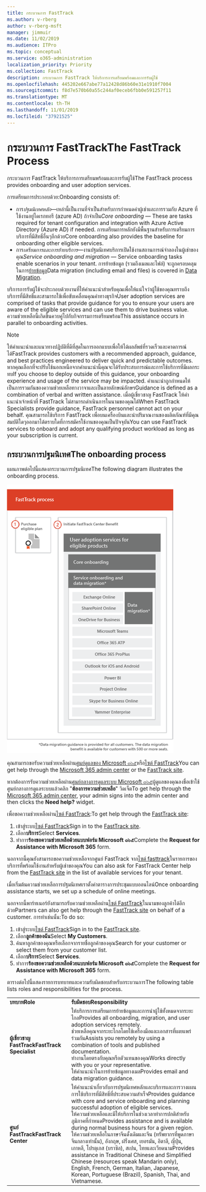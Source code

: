 ```yaml
---
title: กระบวนการ FastTrack
ms.author: v-rberg
author: v-rberg-msft
manager: jimmuir
ms.date: 11/02/2019
ms.audience: ITPro
ms.topic: conceptual
ms.service: o365-administration
localization_priority: Priority
ms.collection: FastTrack
description: กระบวนการ FastTrack ให้บริการการเตรียมพร้อมและการรับผู้ใช้
ms.openlocfilehash: 445202e667abe77a12428d86b60e31e1910f7004
ms.sourcegitcommit: f8d7e570b60a55c244af0eceb6fbb0e591257f11
ms.translationtype: MT
ms.contentlocale: th-TH
ms.lasthandoff: 11/01/2019
ms.locfileid: "37921525"
---
```

# <a name="the-fasttrack-process"></a><span data-ttu-id="a0852-103">กระบวนการ FastTrack</span><span class="sxs-lookup"><span data-stu-id="a0852-103">The FastTrack Process</span></span>

<span data-ttu-id="a0852-104">กระบวนการ FastTrack ให้บริการการเตรียมพร้อมและการรับผู้ใช้</span><span class="sxs-lookup"><span data-stu-id="a0852-104">The FastTrack process provides onboarding and user adoption services.</span></span> 
  
<span data-ttu-id="a0852-105">การเตรียมการประกอบด้วย:</span><span class="sxs-lookup"><span data-stu-id="a0852-105">Onboarding consists of:</span></span>
  
- <span data-ttu-id="a0852-106">การ*ปฐมนิเทศหลัก*—เหล่านี้เป็นงานที่จำเป็นสำหรับการกำหนดค่าผู้เช่าและการรวมกับ Azure ที่ใช้งานอยู่ไดเรกทอรี (azure AD) ถ้าจำเป็น</span><span class="sxs-lookup"><span data-stu-id="a0852-106">*Core onboarding* — These are tasks required for tenant configuration and integration with Azure Active Directory (Azure AD) if needed.</span></span> <span data-ttu-id="a0852-107">การเตรียมการหลักยังมีพื้นฐานสำหรับการเตรียมการบริการที่มีสิทธิ์อื่นๆอีกด้วย</span><span class="sxs-lookup"><span data-stu-id="a0852-107">Core onboarding also provides the baseline for onboarding other eligible services.</span></span> 
- <span data-ttu-id="a0852-108">การ*เตรียมการและการย้ายบริการ*—งานปฐมนิเทศบริการเปิดใช้งานสถานการณ์จำลองในผู้เช่าของคุณ</span><span class="sxs-lookup"><span data-stu-id="a0852-108">*Service onboarding and migration* — Service onboarding tasks enable scenarios in your tenant.</span></span> <span data-ttu-id="a0852-109">การย้ายข้อมูล (รวมถึงเมลและไฟล์) จะถูกครอบคลุมในการ[ย้ายข้อมูล](O365-data-migration.md)</span><span class="sxs-lookup"><span data-stu-id="a0852-109">Data migration (including email and files) is covered in [Data Migration](O365-data-migration.md).</span></span> 
    
<span data-ttu-id="a0852-110">บริการการรับผู้ใช้จะประกอบด้วยงานที่ให้คำแนะนำสำหรับคุณเพื่อให้แน่ใจว่าผู้ใช้ของคุณทราบถึงบริการที่มีสิทธิ์และสามารถใช้เพื่อขับเคลื่อนคุณค่าทางธุรกิจ</span><span class="sxs-lookup"><span data-stu-id="a0852-110">User adoption services are comprised of tasks that provide guidance for you to ensure your users are aware of the eligible services and can use them to drive business value.</span></span> <span data-ttu-id="a0852-111">ความช่วยเหลือนี้เกิดขึ้นควบคู่ไปกับกิจกรรมการเตรียมพร้อม</span><span class="sxs-lookup"><span data-stu-id="a0852-111">This assistance occurs in parallel to onboarding activities.</span></span>
  
> [!NOTE]
> <span data-ttu-id="a0852-112">ให้คำแนะนำและแนวทางปฏิบัติที่ดีที่สุดในการออกแบบเพื่อให้ได้ผลลัพธ์ที่รวดเร็วและคาดการณ์ได้</span><span class="sxs-lookup"><span data-stu-id="a0852-112">FastTrack provides customers with a recommended approach, guidance, and best practices engineered to deliver quick and predictable outcomes.</span></span> <span data-ttu-id="a0852-113">หากคุณเลือกที่จะปรับใช้นอกเหนือจากคำแนะนำนี้คุณจะได้รับประสบการณ์และการใช้บริการที่มีผลกระทบ</span><span class="sxs-lookup"><span data-stu-id="a0852-113">If you choose to deploy outside of this guidance, your onboarding experience and usage of the service may be impacted.</span></span> <span data-ttu-id="a0852-114">คำแนะนำถูกกำหนดให้เป็นการรวมกันของความช่วยเหลือทางวาจาและเป็นลายลักษณ์อักษร</span><span class="sxs-lookup"><span data-stu-id="a0852-114">Guidance is defined as a combination of verbal and written assistance.</span></span> <span data-ttu-id="a0852-115">เมื่อผู้เชี่ยวชาญ FastTrack ให้คำแนะนำเจ้าหน้าที่ FastTrack ไม่สามารถดำเนินการในนามของคุณได้</span><span class="sxs-lookup"><span data-stu-id="a0852-115">When FastTrack Specialists provide guidance, FastTrack personnel cannot act on your behalf.</span></span> <span data-ttu-id="a0852-116">คุณสามารถใช้บริการ FastTrack เพื่อบนเครื่องบินและนำปริมาณงานของผลิตภัณฑ์ที่มีคุณสมบัติใดๆออกมาได้ตราบใดที่การสมัครใช้งานของคุณเป็นปัจจุบัน</span><span class="sxs-lookup"><span data-stu-id="a0852-116">You can use FastTrack services to onboard and adopt any qualifying product workload as long as your subscription is current.</span></span> 
  
## <a name="the-onboarding-process"></a><span data-ttu-id="a0852-117">กระบวนการปฐมนิเทศ</span><span class="sxs-lookup"><span data-stu-id="a0852-117">The onboarding process</span></span>

<span data-ttu-id="a0852-118">แผนภาพต่อไปนี้แสดงกระบวนการปฐมนิเทศ</span><span class="sxs-lookup"><span data-stu-id="a0852-118">The following diagram illustrates the onboarding process.</span></span>
  
![เส้นเวลาสำหรับการใช้สวัสดิการการปฐมนิเทศ](media/O365-Onboarding-Timeline.png)
  
<span data-ttu-id="a0852-120">คุณสามารถขอรับความช่วยเหลือผ่าน[ศูนย์ดูแลของ Microsoft ๓๖๕](https://go.microsoft.com/fwlink/?linkid=2032704)หรือ[ไซต์ FastTrack](https://go.microsoft.com/fwlink/?linkid=780698)</span><span class="sxs-lookup"><span data-stu-id="a0852-120">You can get help through the [Microsoft 365 admin center](https://go.microsoft.com/fwlink/?linkid=2032704) or the [FastTrack site](https://go.microsoft.com/fwlink/?linkid=780698).</span></span> 

<span data-ttu-id="a0852-121">หากต้องการรับความช่วยเหลือผ่าน[ศูนย์กลางการดูแลระบบ Microsoft ๓๖๕](https://go.microsoft.com/fwlink/?linkid=2032704)ผู้ดูแลของคุณลงชื่อเข้าใช้ศูนย์กลางการดูแลระบบแล้วคลิก "**ต้องการความช่วยเหลือ**" วิดเจ็ต</span><span class="sxs-lookup"><span data-stu-id="a0852-121">To get help through the [Microsoft 365 admin center](https://go.microsoft.com/fwlink/?linkid=2032704), your admin signs into the admin center and then clicks the **Need help?** widget.</span></span> 

<span data-ttu-id="a0852-122">เพื่อขอความช่วยเหลือผ่าน[ไซต์ FastTrack](https://go.microsoft.com/fwlink/?linkid=780698):</span><span class="sxs-lookup"><span data-stu-id="a0852-122">To get help through the [FastTrack site](https://go.microsoft.com/fwlink/?linkid=780698):</span></span> 
1.  <span data-ttu-id="a0852-123">เข้าสู่ระบบ[ไซต์ FastTrack](https://go.microsoft.com/fwlink/?linkid=780698)</span><span class="sxs-lookup"><span data-stu-id="a0852-123">Sign in to the [FastTrack site](https://go.microsoft.com/fwlink/?linkid=780698).</span></span> 
2.  <span data-ttu-id="a0852-124">เลือก**บริการ**</span><span class="sxs-lookup"><span data-stu-id="a0852-124">Select **Services**.</span></span>
3.  <span data-ttu-id="a0852-125">ทำการ**ร้องขอความช่วยเหลือด้วยแบบฟอร์ม Microsoft ๓๖๕**</span><span class="sxs-lookup"><span data-stu-id="a0852-125">Complete the **Request for Assistance with Microsoft 365** form.</span></span> 
  
 <span data-ttu-id="a0852-126">นอกจากนี้คุณยังสามารถขอความช่วยเหลือจากศูนย์ FastTrack จาก[ไซต์ fasttrack](https://go.microsoft.com/fwlink/?linkid=780698)ในรายการของบริการที่พร้อมใช้งานสำหรับผู้เช่าของคุณ</span><span class="sxs-lookup"><span data-stu-id="a0852-126">You can also ask for FastTrack Center help from the [FastTrack site](https://go.microsoft.com/fwlink/?linkid=780698) in the list of available services for your tenant.</span></span> 
    
 <span data-ttu-id="a0852-127">เมื่อเริ่มต้นความช่วยเหลือการปฐมนิเทศเราตั้งค่าตารางการประชุมแบบออนไลน์</span><span class="sxs-lookup"><span data-stu-id="a0852-127">Once onboarding assistance starts, we set up a schedule of online meetings.</span></span>
    
<span data-ttu-id="a0852-128">นอกจากนี้พาร์ทเนอร์ยังสามารถรับความช่วยเหลือผ่าน[ไซต์ FastTrack](https://go.microsoft.com/fwlink/?linkid=780698)ในนามของลูกค้าได้อีกด้วย</span><span class="sxs-lookup"><span data-stu-id="a0852-128">Partners can also get help through the [FastTrack site](https://go.microsoft.com/fwlink/?linkid=780698) on behalf of a customer.</span></span> <span data-ttu-id="a0852-129">การทำเช่นนั้น:</span><span class="sxs-lookup"><span data-stu-id="a0852-129">To do so:</span></span>
1.  <span data-ttu-id="a0852-130">เข้าสู่ระบบ[ไซต์ FastTrack](https://go.microsoft.com/fwlink/?linkid=780698)</span><span class="sxs-lookup"><span data-stu-id="a0852-130">Sign in to the [FastTrack site](https://go.microsoft.com/fwlink/?linkid=780698).</span></span> 
2.  <span data-ttu-id="a0852-131">เลือก**ลูกค้าของฉัน**</span><span class="sxs-lookup"><span data-stu-id="a0852-131">Select **My Customers**.</span></span>
3.  <span data-ttu-id="a0852-132">ค้นหาลูกค้าของคุณหรือเลือกจากรายชื่อลูกค้าของคุณ</span><span class="sxs-lookup"><span data-stu-id="a0852-132">Search for your customer or select them from your customer list.</span></span>
4.  <span data-ttu-id="a0852-133">เลือก**บริการ**</span><span class="sxs-lookup"><span data-stu-id="a0852-133">Select **Services**.</span></span>
5.  <span data-ttu-id="a0852-134">ทำการ**ร้องขอความช่วยเหลือด้วยแบบฟอร์ม Microsoft ๓๖๕**</span><span class="sxs-lookup"><span data-stu-id="a0852-134">Complete the **Request for Assistance with Microsoft 365** form.</span></span> 

<span data-ttu-id="a0852-135">ตารางต่อไปนี้แสดงรายการบทบาทและความรับผิดชอบสำหรับกระบวนการ</span><span class="sxs-lookup"><span data-stu-id="a0852-135">The following table lists roles and responsibilities for the process.</span></span>
    
|||
|:-----|:-----|
|<span data-ttu-id="a0852-136">**บทบาท**</span><span class="sxs-lookup"><span data-stu-id="a0852-136">**Role**</span></span> <br/> |<span data-ttu-id="a0852-137">**รับผิดชอบ**</span><span class="sxs-lookup"><span data-stu-id="a0852-137">**Responsibility**</span></span> <br/> |
|<span data-ttu-id="a0852-138">**ผู้เชี่ยวชาญ FastTrack**</span><span class="sxs-lookup"><span data-stu-id="a0852-138">**FastTrack Specialist**</span></span> <br/> |<span data-ttu-id="a0852-139">ให้บริการการเตรียมการย้ายข้อมูลและการนำผู้ใช้ทั้งหมดจากระยะไกล</span><span class="sxs-lookup"><span data-stu-id="a0852-139">Provides all onboarding, migration, and user adoption services remotely.</span></span>  <br/> <span data-ttu-id="a0852-140">ช่วยเหลือคุณจากระยะไกลโดยใช้เครื่องมือและเอกสารที่เผยแพร่ร่วมกัน</span><span class="sxs-lookup"><span data-stu-id="a0852-140">Assists you remotely by using a combination of tools and published documentation.</span></span> <br/> <span data-ttu-id="a0852-141">ทำงานโดยตรงกับคุณหรือตัวแทนของคุณ</span><span class="sxs-lookup"><span data-stu-id="a0852-141">Works directly with you or your representative.</span></span> <br/> <span data-ttu-id="a0852-142">ให้คำแนะนำในการย้ายข้อมูลทางเมล</span><span class="sxs-lookup"><span data-stu-id="a0852-142">Provides email and data migration guidance.</span></span>|
|<span data-ttu-id="a0852-143">**ศูนย์ FastTrack**</span><span class="sxs-lookup"><span data-stu-id="a0852-143">**FastTrack Center**</span></span>  <br/> |<span data-ttu-id="a0852-144">ให้คำแนะนำเกี่ยวกับการปฐมนิเทศหลักและบริการและการวางแผนการใช้บริการที่มีสิทธิ์ที่ประสบความสำเร็จ</span><span class="sxs-lookup"><span data-stu-id="a0852-144">Provides guidance with core and service onboarding and planning successful adoption of eligible services.</span></span>  <br/> <span data-ttu-id="a0852-145">ให้ความช่วยเหลือและมีให้บริการในช่วงเวลาทำการปกติสำหรับภูมิภาคที่กำหนด</span><span class="sxs-lookup"><span data-stu-id="a0852-145">Provides assistance and is available during normal business hours for a given region.</span></span> <br/> <span data-ttu-id="a0852-146">ให้ความช่วยเหลือในภาษาจีนดั้งเดิมและจีน (ทรัพยากรที่พูดภาษาจีนกลางเท่านั้น), อังกฤษ, ฝรั่งเศส, เยอรมัน, อิตาลี, ญี่ปุ่น, เกาหลี, โปรตุเกส (บราซิล), สเปน, ไทยและเวียดนาม</span><span class="sxs-lookup"><span data-stu-id="a0852-146">Provides assistance in Traditional Chinese and Simplified Chinese (resources speak Mandarin only), English, French, German, Italian, Japanese, Korean, Portuguese (Brazil), Spanish, Thai, and Vietnamese.</span></span>|


  

